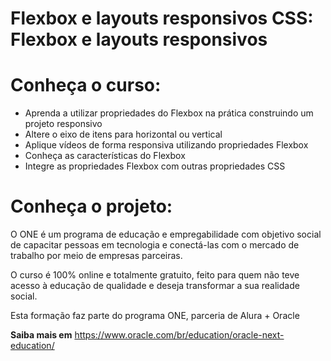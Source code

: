 <h1>Flexbox e layouts responsivos CSS: Flexbox e layouts responsivos</h1>

# Conheça o curso:
- Aprenda a utilizar propriedades do Flexbox na prática construindo um projeto responsivo
- Altere o eixo de itens para horizontal ou vertical
- Aplique vídeos de forma responsiva utilizando propriedades Flexbox
- Conheça as características do Flexbox
- Integre as propriedades Flexbox com outras propriedades CSS


# Conheça o projeto:

<p>O ONE é um programa de educação e empregabilidade com objetivo social de capacitar pessoas em tecnologia e conectá-las com o mercado de trabalho por meio de empresas parceiras.

O curso é 100% online e totalmente gratuito, feito para quem não teve acesso à educação de qualidade e deseja transformar a sua realidade social.

Esta formação faz parte do programa ONE, parceria de Alura + Oracle
</p>

<b>Saiba mais em</b> https://www.oracle.com/br/education/oracle-next-education/

